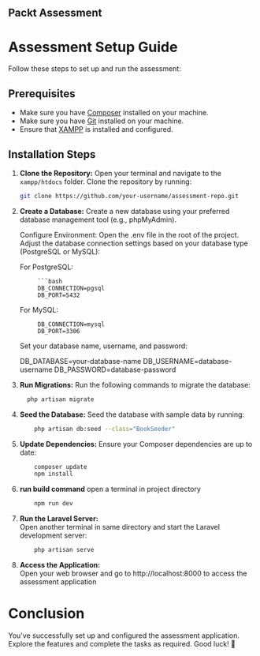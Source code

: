 
## Packt Assessment

# Assessment Setup Guide

Follow these steps to set up and run the assessment:

## Prerequisites

- Make sure you have [Composer](https://getcomposer.org/) installed on your machine.
- Make sure you have [Git](https://git-scm.com/) installed on your machine.
- Ensure that [XAMPP](https://www.apachefriends.org/index.html) is installed and configured.

## Installation Steps

1. **Clone the Repository:**
   Open your terminal and navigate to the `xampp/htdocs` folder. Clone the repository by running:

   ```bash
   git clone https://github.com/your-username/assessment-repo.git
2. **Create a Database:**
   Create a new database using your preferred database management tool (e.g., phpMyAdmin).

   Configure Environment:
   Open the .env file in the root of the project. Adjust the database connection settings based on your database type (PostgreSQL or MySQL):

   For PostgreSQL:
   
            ```bash
            DB_CONNECTION=pgsql
            DB_PORT=5432

    For MySQL:
     
            DB_CONNECTION=mysql
            DB_PORT=3306

    
    Set your database name, username, and password:

      DB_DATABASE=your-database-name
      DB_USERNAME=database-username
      DB_PASSWORD=database-password


3. **Run Migrations:**
    Run the following commands to migrate the database:

    ```bash
      php artisan migrate

4. **Seed the Database:**
    Seed the database with sample data by running:    
    ```bash
        php artisan db:seed --class="BookSeeder"

5. **Update Dependencies:**
    Ensure your Composer dependencies are up to date:
    ```bash
        composer update
        npm install

6. **run build command**
    open a terminal in project directory
    ```bash
        npm run dev

6. **Run the Laravel Server:**      
    Open another terminal in same directory and start the Laravel development server:
    ```bash
        php artisan serve
    
7. **Access the Application:**    
    Open your web browser and go to http://localhost:8000 to access the assessment application

# Conclusion

You've successfully set up and configured the assessment application. Explore the features and complete the tasks as required. Good luck! 🚀    
